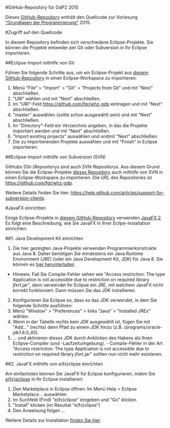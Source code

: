 #GitHub-Repository für GdP2 2015

Dieses [GitHub-Repository](https://github.com/fgr/whz-gdp/gdp2-2015) enthält den Quellcode zur Vorlesung ["Grundlagen der Programmierung"](http://fh-zwickau.de/~fgr/gdp) 2015.

#Zugriff auf den Quellcode

In diesem Repository befinden sich verschiedene Eclipse-Projekte. Sie können die Projekte entweder per Git oder Subversion in Ihr Eclipse importieren.

##Eclipse-Import mithilfe von Git

Führen Sie folgende Schritte aus, um ein Eclipse-Projekt aus [diesem GitHub-Repository](https://github.com/fgr/whz-gdp) in einen Eclipse-Workspace zu importieren:

1. Menü "File" > "Import" > "Git" > "Projects from Git" und mit "Next" abschließen.
2. "URI" wählen und mit "Next" abschließen.
3. Im "URI"-Feld https://github.com/fgr/whz-gdp eintragen und mit "Next" abschließen.
4. "master" auswählen (sollte schon ausgewählt sein) und mit "Next" abschließen.
5. Im "Directory"-Feld ein Verzeichnis angeben, in das die Projekte importiert werden und mit "Next" abschließen.
6. "Import existing projects" auswählen und undmit "Next" abschließen.
7. Die zu importierenden Projekte auswählen und mit "Finish" in Eclipse importieren.

##Eclipse-Import mithilfe von Subversion (SVN)

GitHubs (Git-)Repositorys sind auch SVN-Repositorys. Aus diesem Grund können Sie die Eclipse-Projekte [dieses Repository](https://github.com/fgr/whz-gdp) auch mithilfe von SVN in einen Eclipse-Workspace zu importieren. Die URL des Repositories ist https://github.com/fgr/whz-gdp.

Weitere Details finden Sie hier: https://help.github.com/articles/support-for-subversion-clients.

#JavaFX einrichten

Einige Eclipse-Projekte in [diesem GitHub-Repository](https://github.com/fgr/whz-gdp) verwenden [JavaFX 2](http://docs.oracle.com/javafx/2/). Es folgt eine Beschreibung, wie Sie JavaFX in Ihrer Eclipe-Installation einrichten.

##1. Java Development Kit einrichten

1. Die hier gezeigten Java-Projekte verwenden Programmierkonstrukte aus Java 8. Daher benötigen Sie mindestens ein Java Runtime Environment (JRE) (oder ein Java Development Kit, JDK) für Java 8. Sie können es [hier herunterladen](http://www.oracle.com/technetwork/java/javase/downloads/index.html)
  - Hinweis: Fall Sie Compile-Fehler sehen wie "Access restriction: The type Application is not accessible due to restriction on required library jfxrt.jar", dann verwendet Ihr Eclipse ein JRE, mit welchem JavaFX nicht korrekt funktioniert. Dann müssen Sie das JDK installieren.
2. Konfigurieren Sie Eclipse so, dass es das JDK verwendet, in dem Sie folgende Schritte ausführen:
  1. Menü "Window" > "Preferences" > links "Java" > "Installed JREs" wählen.
  2. Wenn in der Tabelle rechts kein *JDK* ausgewählt ist, fügen Sie mit "Add..." (rechts) denn Pfad zu einem JDK hinzu (z.B. /programs/oracle-jdk1.8.0_40).
  3. ... und aktivieren dieses JDK durch Anklicken des Hakens als Ihren Eclipse-Compiler (und -Laufzeitumgebung).
    - Compile-Fehler in der Art "Access restriction: The type Application is not accessible due to restriction on required library jfxrt.jar" sollten nun nicht mehr existieren.

##2. JavaFX mithilfe von e(fx)clipse einrichten

Am einfachsten können Sie JavaFX für Eclipse konfigurieren, indem Sie [e(fx)eclipse](http://www.eclipse.org/efxclipse/index.html) in Ihr Eclipse installieren:

1. Den Marketplace in Eclipse öffnen: Im Menü Help > Eclipse Marketplace... auswählen
2. Im Suchfeld (Find) "e(fx)clipse" eingeben und "Go" klicken.
3. "Install" klicken (im Resultat "e(fx)clipse")
4. Den Anweisung folgen ...

Weitere Details zur Installation [finden Sie hier](http://www.eclipse.org/efxclipse/install.html).
